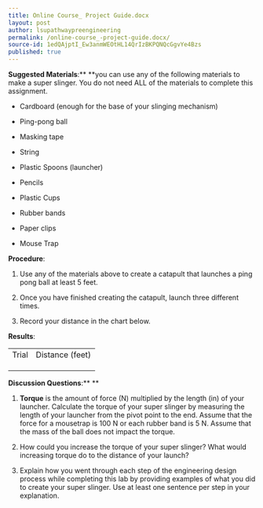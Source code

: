 ```yaml
---
title: Online Course_ Project Guide.docx
layout: post
author: lsupathwaypreengineering
permalink: /online-course_-project-guide.docx/
source-id: 1edQAjptI_Ew3anmWEOtHL14QrIzBKPQNQcGgvYe4Bzs
published: true
---
```

**Suggested Materials**:** **you can use any of the following materials to make a super slinger. You do not need ALL of the materials to complete this assignment. 

* Cardboard (enough for the base of your slinging mechanism)

* Ping-pong ball

* Masking tape

* String

* Plastic Spoons (launcher)

* Pencils 

* Plastic Cups

* Rubber bands

* Paper clips

* Mouse Trap

**Procedure**:

1. Use any of the materials above to create a catapult that launches a ping pong ball at least 5 feet. 

2. Once you have finished creating the catapult, launch three different times. 

3. Record your distance in the chart below. 

**Results**:

<table>
  <tr>
    <td>Trial </td>
    <td>Distance (feet)</td>
  </tr>
  <tr>
    <td></td>
    <td></td>
  </tr>
  <tr>
    <td></td>
    <td></td>
  </tr>
  <tr>
    <td></td>
    <td></td>
  </tr>
</table>


**Discussion Questions**:** **

1. **Torque** is the amount of force (N) multiplied by the length (in) of your launcher. Calculate the torque of your super slinger by measuring the length of your launcher from the pivot point to the end. Assume that the force for a mousetrap is 100 N or each rubber band is 5 N. Assume that the mass of the ball does not impact the torque.

2. How could you increase the torque of your super slinger? What would increasing torque do to the distance of your launch?

3. Explain how you went through each step of the engineering design process while completing this lab by providing examples of what you did to create your super slinger. Use at least one sentence per step in your explanation. 

